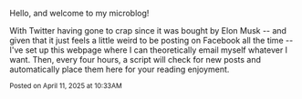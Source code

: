 Hello, and welcome to my microblog!

With Twitter having gone to crap since it was bought by Elon Musk -- and
given that it just feels a little weird to be posting on Facebook all the
time -- I've set up this webpage where I can theoretically email myself
whatever I want. Then, every four hours, a script will check for new posts
and automatically place them here for your reading enjoyment.


<small>Posted on April 11, 2025 at 10:33AM</small>